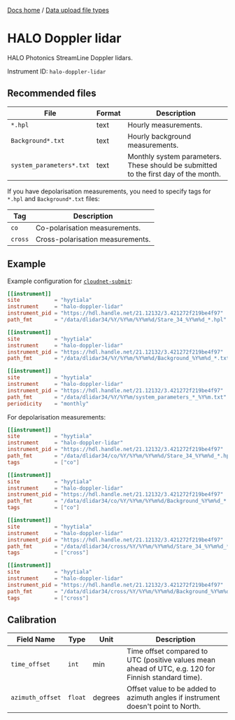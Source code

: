 [Docs home](https://docs.cloudnet.fmi.fi) / [Data upload file types](../api/upload-file-types.md)

# HALO Doppler lidar

HALO Photonics StreamLine Doppler lidars.

Instrument ID: `halo-doppler-lidar`

## Recommended files

| File                     | Format | Description                                                                         |
| ------------------------ | ------ | ----------------------------------------------------------------------------------- |
| `*.hpl`                  | text   | Hourly measurements.                                                                |
| `Background*.txt`        | text   | Hourly background measurements.                                                     |
| `system_parameters*.txt` | text   | Monthly system parameters. These should be submitted to the first day of the month. |

If you have depolarisation measurements, you need to specify tags for `*.hpl` and `Background*.txt` files:

| Tag     | Description                      |
| ------- | -------------------------------- |
| `co`    | Co-polarisation measurements.    |
| `cross` | Cross-polarisation measurements. |

## Example

Example configuration for [`cloudnet-submit`](https://github.com/actris-cloudnet/cloudnet-submit):

```toml
[[instrument]]
site           = "hyytiala"
instrument     = "halo-doppler-lidar"
instrument_pid = "https://hdl.handle.net/21.12132/3.421272f219be4f97"
path_fmt       = "/data/dlidar34/%Y/%Y%m/%Y%m%d/Stare_34_%Y%m%d_*.hpl"

[[instrument]]
site           = "hyytiala"
instrument     = "halo-doppler-lidar"
instrument_pid = "https://hdl.handle.net/21.12132/3.421272f219be4f97"
path_fmt       = "/data/dlidar34/%Y/%Y%m/%Y%m%d/Background_%Y%m%d_*.txt"

[[instrument]]
site           = "hyytiala"
instrument     = "halo-doppler-lidar"
instrument_pid = "https://hdl.handle.net/21.12132/3.421272f219be4f97"
path_fmt       = "/data/dlidar34/%Y/%Y%m/system_parameters_*_%Y%m.txt"
periodicity    = "monthly"
```

For depolarisation measurements:

```toml
[[instrument]]
site           = "hyytiala"
instrument     = "halo-doppler-lidar"
instrument_pid = "https://hdl.handle.net/21.12132/3.421272f219be4f97"
path_fmt       = "/data/dlidar34/co/%Y/%Y%m/%Y%m%d/Stare_34_%Y%m%d_*.hpl"
tags           = ["co"]

[[instrument]]
site           = "hyytiala"
instrument     = "halo-doppler-lidar"
instrument_pid = "https://hdl.handle.net/21.12132/3.421272f219be4f97"
path_fmt       = "/data/dlidar34/co/%Y/%Y%m/%Y%m%d/Background_%Y%m%d_*.txt"
tags           = ["co"]

[[instrument]]
site           = "hyytiala"
instrument     = "halo-doppler-lidar"
instrument_pid = "https://hdl.handle.net/21.12132/3.421272f219be4f97"
path_fmt       = "/data/dlidar34/cross/%Y/%Y%m/%Y%m%d/Stare_34_%Y%m%d_*.hpl"
tags           = ["cross"]

[[instrument]]
site           = "hyytiala"
instrument     = "halo-doppler-lidar"
instrument_pid = "https://hdl.handle.net/21.12132/3.421272f219be4f97"
path_fmt       = "/data/dlidar34/cross/%Y/%Y%m/%Y%m%d/Background_%Y%m%d_*.txt"
tags           = ["cross"]
```

## Calibration

| Field Name       | Type    | Unit    | Description                                                                                          |
| ---------------- | ------- | ------- | ---------------------------------------------------------------------------------------------------- |
| `time_offset`    | `int`   | min     | Time offset compared to UTC (positive values mean ahead of UTC, e.g. 120 for Finnish standard time). |
| `azimuth_offset` | `float` | degrees | Offset value to be added to azimuth angles if instrument doesn't point to North.                     |

